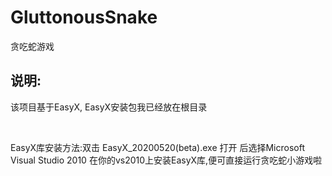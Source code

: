# GluttonousSnake
贪吃蛇游戏

## 说明: 
该项目基于EasyX, EasyX安装包我已经放在根目录

<br/>

EasyX库安装方法:双击 EasyX_20200520(beta).exe 打开 后选择Microsoft Visual Studio 2010 在你的vs2010上安装EasyX库,便可直接运行贪吃蛇小游戏啦
